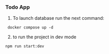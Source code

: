 ### Todo App

1. To launch database run the next command:

 ``` docker compose up -d```

 2. to run the project in dev mode

 ```npm run start:dev```

 